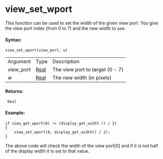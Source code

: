 # view_set_wport

This function can be used to set the width of the given view port. You
give the view port index (from 0 to 7) and the new width to use.

#### Syntax:

``` gml
view_set_wport(view_port, w)
```

|           |                                                                         |                                 |
|-----------|-------------------------------------------------------------------------|---------------------------------|
| Argument  | Type                                                                    | Description                     |
| view_port |  [Real](../../../../../GameMaker_Language/GML_Overview/Data_Types)  | The view port to target (0 - 7) |
| w         |  [Real](../../../../../GameMaker_Language/GML_Overview/Data_Types)  | The new width (in pixels)       |

#### Returns:

``` gml
 Real
```

#### Example:

``` gml
if view_get_wport(0) != (display_get_width () / 2)
{
    view_set_wport(0, display_get_width() / 2);
}
```

The above code will check the width of the view port\[0\] and if it is
not half of the display width it is set to that value.

